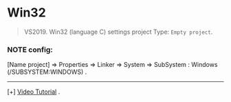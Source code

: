 # Win32

> VS2019. Win32 (language C) settings project Type: `Empty project`.

### NOTE config:

[Name project] => Properties => Linker => System => SubSystem : Windows (/SUBSYSTEM:WINDOWS) .

-----------------------------------------------

[+] [Video Tutorial](https://www.youtube.com/watch?v=yvWYggka30A) .







      

      
